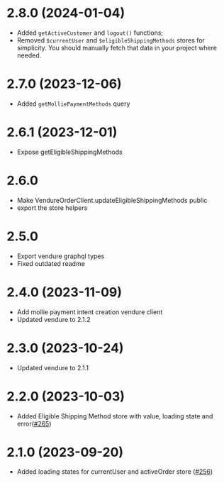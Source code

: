 # 2.8.0 (2024-01-04)

- Added `getActiveCustomer` and `logout()` functions;
- Removed `$currentUser` and `$eligibleShippingMethods` stores for simplicity. You should manually fetch that data in your project where needed.

# 2.7.0 (2023-12-06)

- Added `getMolliePaymentMethods` query

# 2.6.1 (2023-12-01)

- Expose getEligibleShippingMethods

# 2.6.0

- Make VendureOrderClient.updateEligibleShippingMethods public
- export the store helpers

# 2.5.0

- Export vendure graphql types
- Fixed outdated readme

# 2.4.0 (2023-11-09)

- Add mollie payment intent creation vendure client
- Updated vendure to 2.1.2

# 2.3.0 (2023-10-24)

- Updated vendure to 2.1.1

# 2.2.0 (2023-10-03)

- Added Eligible Shipping Method store with value, loading state and error([#265](https://github.com/Pinelab-studio/pinelab-vendure-plugins/pull/265))

# 2.1.0 (2023-09-20)

- Added loading states for currentUser and activeOrder store ([#256](https://github.com/Pinelab-studio/pinelab-vendure-plugins/pull/256))

